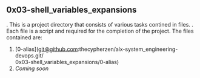 ## 0x03-shell_variables_expansions ##
. This is a project directory that consists of various tasks contined in files.
. Each file is a script and required for the completion of the project.
The files contained are:
1. [0-alias](git@github.com:thecypherzen/alx-system_engineering-devops.git/\
0x03-shell_variables_expansions/0-alias)
2. *Coming soon*